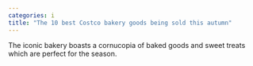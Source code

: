```yaml
---
categories: i
title: "The 10 best Costco bakery goods being sold this autumn"
---
```

The iconic bakery boasts a cornucopia of baked goods and sweet treats which are perfect for the season.